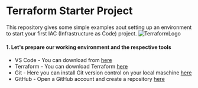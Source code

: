 # Terraform Starter Project

This repository gives some simple examples aout setting up an environment to start your first IAC (Infrastructure as Code) project.
![TerraformLogo](https://github.com/lenny9700/Terraform_Starter/blob/master/images/terraform_Logo.png=50%x50%)

#### 1. Let's prepare our working environment and the respective tools
- VS Code - You can download from [here](https://code.visualstudio.com/Download)
- Terraform - You can download Terraform [here](https://www.terraform.io/downloads.html)
- Git - Here you can install Git version control on your local maschine [here](https://git-scm.com/downloads)
- GitHub - Open a GitHub account and create a repository [here](https://github.com/)

